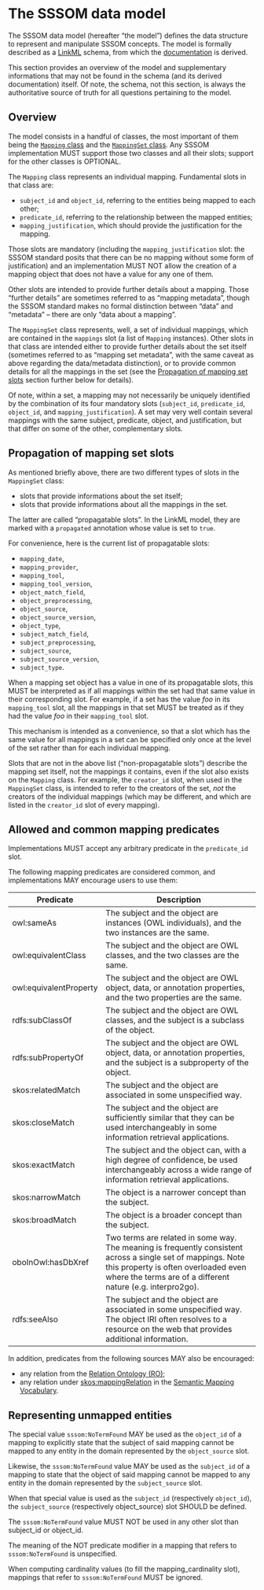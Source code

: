 # The SSSOM data model

The SSSOM data model (hereafter “the model”) defines the data structure to represent and manipulate SSSOM concepts. The model is formally described as a [LinkML](https://linkml.io/) schema, from which the [documentation](linkml-index.md) is derived.

This section provides an overview of the model and supplementary informations that may not be found in the schema (and its derived documentation) itself. Of note, the schema, not this section, is always the authoritative source of truth for all questions pertaining to the model.

## Overview

The model consists in a handful of classes, the most important of them being the [`Mapping` class](Mapping.md) and the [`MappingSet` class](MappingSet.md). Any SSSOM implementation MUST support those two classes and all their slots; support for the other classes is OPTIONAL.

The `Mapping` class represents an individual mapping. Fundamental slots in that class are:

* `subject_id` and `object_id`, referring to the entities being mapped to each other;
* `predicate_id`, referring to the relationship between the mapped entities;
* `mapping_justification`, which should provide the justification for the mapping.

Those slots are mandatory (including the `mapping_justification` slot: the SSSOM standard posits that there can be no mapping without some form of justification) and an implementation MUST NOT allow the creation of a mapping object that does not have a value for any one of them.

Other slots are intended to provide further details about a mapping. Those “further details” are sometimes referred to as “mapping metadata”, though the SSSOM standard makes no formal distinction between “data” and “metadata” – there are only “data about a mapping”.

The `MappingSet` class represents, well, a set of individual mappings, which are contained in the `mappings` slot (a list of `Mapping` instances). Other slots in that class are intended either to provide further details about the set itself (sometimes referred to as “mapping set metadata”, with the same caveat as above regarding the data/metadata distinction), or to provide common details for all the mappings in the set (see the [Propagation of mapping set slots](#propagation-of-mapping-set-slots) section further below for details).

Of note, within a set, a mapping may not necessarily be uniquely identified by the combination of its four mandatory slots (`subject_id`, `predicate_id`, `object_id`, and `mapping_justification`). A set may very well contain several mappings with the same subject, predicate, object, and justification, but that differ on some of the other, complementary slots.


## Propagation of mapping set slots

As mentioned briefly above, there are two different types of slots in the `MappingSet` class:

* slots that provide informations about the set itself;
* slots that provide informations about all the mappings in the set.

The latter are called “propagatable slots”. In the LinkML model, they are marked with a `propagated` annotation whose value is set to `true`.

For convenience, here is the current list of propagatable slots:

* `mapping_date`,
* `mapping_provider`,
* `mapping_tool`,
* `mapping_tool_version`,
* `object_match_field`,
* `object_preprocessing`,
* `object_source`,
* `object_source_version`,
* `object_type`,
* `subject_match_field`,
* `subject_preprocessing`,
* `subject_source`,
* `subject_source_version`,
* `subject_type`.

When a mapping set object has a value in one of its propagatable slots, this MUST be interpreted as if all mappings within the set had that same value in their corresponding slot. For example, if a set has the value _foo_ in its `mapping_tool` slot, all the mappings in that set MUST be treated as if they had the value _foo_ in their `mapping_tool` slot.

This mechanism is intended as a convenience, so that a slot which has the same value for all mappings in a set can be specified only once at the level of the set rather than for each individual mapping.

Slots that are not in the above list (“non-propagatable slots”) describe the mapping set itself, not the mappings it contains, even if the slot also exists on the `Mapping` class. For example, the `creator_id` slot, when used in the `MappingSet` class, is intended to refer to the creators of the set, _not_ the creators of the individual mappings (which may be different, and which are listed in the `creator_id` slot of every mapping).


## Allowed and common mapping predicates

Implementations MUST accept any arbitrary predicate in the `predicate_id` slot.

The following mapping predicates are considered common, and implementations MAY encourage users to use them:

| Predicate | Description |
| --------- | ----------- |
| owl:sameAs | The subject and the object are instances (OWL individuals), and the two instances are the same. |
| owl:equivalentClass | The subject and the object are OWL classes, and the two classes are the same. |
| owl:equivalentProperty | The subject and the object are OWL object, data, or annotation properties, and the two properties are the same. |
| rdfs:subClassOf | The subject and the object are OWL classes, and the subject is a subclass of the object. |
| rdfs:subPropertyOf | The subject and the object are OWL object, data, or annotation properties, and the subject is a subproperty of the object. |
| skos:relatedMatch | The subject and the object are associated in some unspecified way. |
| skos:closeMatch | The subject and the object are sufficiently similar that they can be used interchangeably in some information retrieval applications. |
| skos:exactMatch | The subject and the object can, with a high degree of confidence, be used interchangeably across a wide range of information retrieval applications. |
| skos:narrowMatch | The object is a narrower concept than the subject. |
| skos:broadMatch | The object is a broader concept than the subject. |
| oboInOwl:hasDbXref | Two terms are related in some way. The meaning is frequently consistent across a single set of mappings. Note this property is often overloaded even where the terms are of a different nature (e.g. interpro2go). |
| rdfs:seeAlso | The subject and the object are associated in some unspecified way. The object IRI often resolves to a resource on the web that provides additional information. |

In addition, predicates from the following sources MAY also be encouraged:

* any relation from the [Relation Ontology (RO)](https://obofoundry.org/ontology/ro.html);
* any relation under [skos:mappingRelation](http://www.w3.org/2004/02/skos/core#mappingRelation) in the [Semantic Mapping Vocabulary](https://mapping-commons.github.io/semantic-mapping-vocabulary/).

## Representing unmapped entities

The special value `sssom:NoTermFound` MAY be used as the `object_id` of a mapping to explicitly state that the subject of said mapping cannot be mapped to any entity in the domain represented by the `object_source` slot.

Likewise, the `sssom:NoTermFound` value MAY be used as the `subject_id` of a mapping to state that the object of said mapping cannot be mapped to any entity in the domain represented by the `subject_source` slot.

When that special value is used as the `subject_id` (respectively `object_id`), the `subject_source` (respectively object_source) slot SHOULD be defined.

The `sssom:NoTermFound` value MUST NOT be used in any other slot than subject_id or object_id.

The meaning of the NOT predicate modifier in a mapping that refers to `sssom:NoTermFound` is unspecified.

When computing cardinality values (to fill the mapping_cardinality slot), mappings that refer to `sssom:NoTermFound` MUST be ignored.

